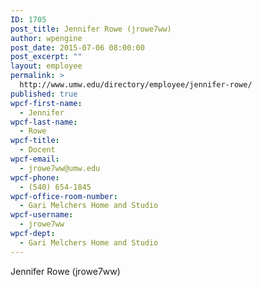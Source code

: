 ```yaml
---
ID: 1705
post_title: Jennifer Rowe (jrowe7ww)
author: wpengine
post_date: 2015-07-06 08:00:00
post_excerpt: ""
layout: employee
permalink: >
  http://www.umw.edu/directory/employee/jennifer-rowe/
published: true
wpcf-first-name:
  - Jennifer
wpcf-last-name:
  - Rowe
wpcf-title:
  - Docent
wpcf-email:
  - jrowe7ww@umw.edu
wpcf-phone:
  - (540) 654-1845
wpcf-office-room-number:
  - Gari Melchers Home and Studio
wpcf-username:
  - jrowe7ww
wpcf-dept:
  - Gari Melchers Home and Studio
---
```

Jennifer Rowe (jrowe7ww)